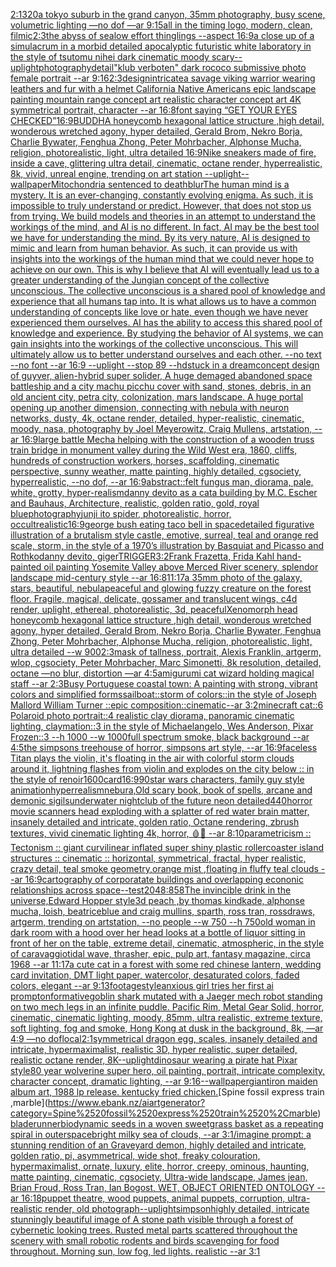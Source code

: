 [2:1](https://www.ebank.nz/aiartgenerator?category=2%3A1)[320](https://www.ebank.nz/aiartgenerator?category=320)[a tokyo suburb in the grand canyon, 35mm photography, busy scene, volumetric lighting —no dof —ar 9:15](https://www.ebank.nz/aiartgenerator?category=a%2520tokyo%2520suburb%2520in%2520the%2520grand%2520canyon%2C%252035mm%2520photography%2C%2520busy%2520scene%2C%2520volumetric%2520lighting%2520%E2%80%94no%2520dof%2520%E2%80%94ar%25209%3A15)[all in the timing logo, modern, clean, filmic](https://www.ebank.nz/aiartgenerator?category=all%2520in%2520the%2520timing%2520logo%2C%2520modern%2C%2520clean%2C%2520filmic)[2:3](https://www.ebank.nz/aiartgenerator?category=2%3A3)[the abyss of sea](https://www.ebank.nz/aiartgenerator?category=the%2520abyss%2520of%2520sea)[low effort thinglings --aspect 16:9](https://www.ebank.nz/aiartgenerator?category=low%2520effort%2520thinglings%2520--aspect%252016%3A9)[a close up of a simulacrum in a morbid detailed apocalyptic futuristic white laboratory in the style of tsutomu nihei dark cinematic moody scary](https://www.ebank.nz/aiartgenerator?category=a%2520close%2520up%2520of%2520a%2520simulacrum%2520in%2520a%2520morbid%2520detailed%2520apocalyptic%2520futuristic%2520white%2520laboratory%2520in%2520the%2520style%2520of%2520tsutomu%2520nihei%2520dark%2520cinematic%2520moody%2520scary)[--uplight](https://www.ebank.nz/aiartgenerator?category=--uplight)[photography](https://www.ebank.nz/aiartgenerator?category=photography)[detail](https://www.ebank.nz/aiartgenerator?category=detail)["klub verboten" dark rococo submissive photo female portrait --ar 9:16](https://www.ebank.nz/aiartgenerator?category=%22klub%2520verboten%22%2520dark%2520rococo%2520submissive%2520photo%2520female%2520portrait%2520--ar%25209%3A16)[2:3](https://www.ebank.nz/aiartgenerator?category=2%3A3)[design](https://www.ebank.nz/aiartgenerator?category=design)[intricate](https://www.ebank.nz/aiartgenerator?category=intricate)[a savage viking warrior wearing leathers and fur with a helmet California Native Americans epic landscape painting mountain range concept art realistic character concept art 4K symmetrical portrait, character --ar 16:8](https://www.ebank.nz/aiartgenerator?category=a%2520savage%2520viking%2520warrior%2520wearing%2520leathers%2520and%2520fur%2520with%2520a%2520helmet%2520California%2520Native%2520Americans%2520epic%2520landscape%2520painting%2520mountain%2520range%2520concept%2520art%2520realistic%2520character%2520concept%2520art%25204K%2520symmetrical%2520portrait%2C%2520character%2520--ar%252016%3A8)[font saying “GET YOUR EYES CHECKED”](https://www.ebank.nz/aiartgenerator?category=font%2520saying%2520%E2%80%9CGET%2520YOUR%2520EYES%2520CHECKED%E2%80%9D)[16:9](https://www.ebank.nz/aiartgenerator?category=16%3A9)[BUDDHA  honeycomb hexagonal lattice structure ,high detail, wonderous wretched agony, hyper detailed, Gerald Brom, Nekro Borja, Charlie Bywater, Fenghua Zhong, Peter Mohrbacher, Alphonse Mucha, religion, photorealistic, light, ultra detailed 16:9](https://www.ebank.nz/aiartgenerator?category=BUDDHA%2520%2520honeycomb%2520hexagonal%2520lattice%2520structure%2520%2Chigh%2520detail%2C%2520wonderous%2520wretched%2520agony%2C%2520hyper%2520detailed%2C%2520Gerald%2520Brom%2C%2520Nekro%2520Borja%2C%2520Charlie%2520Bywater%2C%2520Fenghua%2520Zhong%2C%2520Peter%2520Mohrbacher%2C%2520Alphonse%2520Mucha%2C%2520religion%2C%2520photorealistic%2C%2520light%2C%2520ultra%2520detailed%252016%3A9)[Nike sneakers made of fire, inside a cave, glittering ultra detail, cinematic, octane render, hyperrealistic, 8k, vivid, unreal engine, trending on art station --uplight](https://www.ebank.nz/aiartgenerator?category=Nike%2520sneakers%2520made%2520of%2520fire%2C%2520inside%2520a%2520cave%2C%2520glittering%2520ultra%2520detail%2C%2520cinematic%2C%2520octane%2520render%2C%2520hyperrealistic%2C%25208k%2C%2520vivid%2C%2520unreal%2520engine%2C%2520trending%2520on%2520art%2520station%2520--uplight)[--wallpaper](https://www.ebank.nz/aiartgenerator?category=--wallpaper)[Mitochondria sentenced to death](https://www.ebank.nz/aiartgenerator?category=Mitochondria%2520sentenced%2520to%2520death)[blur](https://www.ebank.nz/aiartgenerator?category=blur)[The human mind is a mystery. It is an ever-changing, constantly evolving enigma. As such, it is impossible to truly understand or predict. However, that does not stop us from trying. We build models and theories in an attempt to understand the workings of the mind, and AI is no different.  In fact, AI may be the best tool we have for understanding the mind. By its very nature, AI is designed to mimic and learn from human behavior. As such, it can provide us with insights into the workings of the human mind that we could never hope to achieve on our own.  This is why I believe that AI will eventually lead us to a greater understanding of the Jungian concept of the collective unconscious. The collective unconscious is a shared pool of knowledge and experience that all humans tap into. It is what allows us to have a common understanding of concepts like love or hate, even though we have never experienced them ourselves.  AI has the ability to access this shared pool of knowledge and experience. By studying the behavior of AI systems, we can gain insights into the workings of the collective unconscious. This will ultimately allow us to better understand ourselves and each other. --no text --no font --ar 16:9 --uplight --stop 89 --hd](https://www.ebank.nz/aiartgenerator?category=The%2520human%2520mind%2520is%2520a%2520mystery.%2520It%2520is%2520an%2520ever-changing%2C%2520constantly%2520evolving%2520enigma.%2520As%2520such%2C%2520it%2520is%2520impossible%2520to%2520truly%2520understand%2520or%2520predict.%2520However%2C%2520that%2520does%2520not%2520stop%2520us%2520from%2520trying.%2520We%2520build%2520models%2520and%2520theories%2520in%2520an%2520attempt%2520to%2520understand%2520the%2520workings%2520of%2520the%2520mind%2C%2520and%2520AI%2520is%2520no%2520different.%2520%2520In%2520fact%2C%2520AI%2520may%2520be%2520the%2520best%2520tool%2520we%2520have%2520for%2520understanding%2520the%2520mind.%2520By%2520its%2520very%2520nature%2C%2520AI%2520is%2520designed%2520to%2520mimic%2520and%2520learn%2520from%2520human%2520behavior.%2520As%2520such%2C%2520it%2520can%2520provide%2520us%2520with%2520insights%2520into%2520the%2520workings%2520of%2520the%2520human%2520mind%2520that%2520we%2520could%2520never%2520hope%2520to%2520achieve%2520on%2520our%2520own.%2520%2520This%2520is%2520why%2520I%2520believe%2520that%2520AI%2520will%2520eventually%2520lead%2520us%2520to%2520a%2520greater%2520understanding%2520of%2520the%2520Jungian%2520concept%2520of%2520the%2520collective%2520unconscious.%2520The%2520collective%2520unconscious%2520is%2520a%2520shared%2520pool%2520of%2520knowledge%2520and%2520experience%2520that%2520all%2520humans%2520tap%2520into.%2520It%2520is%2520what%2520allows%2520us%2520to%2520have%2520a%2520common%2520understanding%2520of%2520concepts%2520like%2520love%2520or%2520hate%2C%2520even%2520though%2520we%2520have%2520never%2520experienced%2520them%2520ourselves.%2520%2520AI%2520has%2520the%2520ability%2520to%2520access%2520this%2520shared%2520pool%2520of%2520knowledge%2520and%2520experience.%2520By%2520studying%2520the%2520behavior%2520of%2520AI%2520systems%2C%2520we%2520can%2520gain%2520insights%2520into%2520the%2520workings%2520of%2520the%2520collective%2520unconscious.%2520This%2520will%2520ultimately%2520allow%2520us%2520to%2520better%2520understand%2520ourselves%2520and%2520each%2520other.%2520--no%2520text%2520--no%2520font%2520--ar%252016%3A9%2520--uplight%2520--stop%252089%2520--hd)[stuck in a dream](https://www.ebank.nz/aiartgenerator?category=stuck%2520in%2520a%2520dream)[concept design of guyver, alien-hybrid super solider, A huge demaged abandoned space battleship and a city machu picchu cover with sand, stones, debris, in an old ancient city, petra city, colonization, mars landscape. A huge portal opening up another dimension, connecting with nebula with neuron networks, dusty, 4k, octane render, detailed, hyper-realistic, cinematic, moody, nasa, photography by Joel Meyerowitz, Craig Mullens, artstation, --ar 16:9](https://www.ebank.nz/aiartgenerator?category=concept%2520design%2520of%2520guyver%2C%2520alien-hybrid%2520super%2520solider%2C%2520A%2520huge%2520demaged%2520abandoned%2520space%2520battleship%2520and%2520a%2520city%2520machu%2520picchu%2520cover%2520with%2520sand%2C%2520stones%2C%2520debris%2C%2520in%2520an%2520old%2520ancient%2520city%2C%2520petra%2520city%2C%2520colonization%2C%2520mars%2520landscape.%2520A%2520huge%2520portal%2520opening%2520up%2520another%2520dimension%2C%2520connecting%2520with%2520nebula%2520with%2520neuron%2520networks%2C%2520dusty%2C%25204k%2C%2520octane%2520render%2C%2520detailed%2C%2520hyper-realistic%2C%2520cinematic%2C%2520moody%2C%2520nasa%2C%2520photography%2520by%2520Joel%2520Meyerowitz%2C%2520Craig%2520Mullens%2C%2520artstation%2C%2520--ar%252016%3A9)[large battle Mecha helping with the construction of a wooden truss train bridge in monument valley during the Wild West era, 1860, cliffs, hundreds of construction workers, horses, scaffolding, cinematic perspective, sunny weather, matte painting, highly detailed, cgsociety, hyperrealistic, --no dof, --ar 16:9](https://www.ebank.nz/aiartgenerator?category=large%2520battle%2520Mecha%2520helping%2520with%2520the%2520construction%2520of%2520a%2520wooden%2520truss%2520train%2520bridge%2520in%2520monument%2520valley%2520during%2520the%2520Wild%2520West%2520era%2C%25201860%2C%2520cliffs%2C%2520hundreds%2520of%2520construction%2520workers%2C%2520horses%2C%2520scaffolding%2C%2520cinematic%2520perspective%2C%2520sunny%2520weather%2C%2520matte%2520painting%2C%2520highly%2520detailed%2C%2520cgsociety%2C%2520hyperrealistic%2C%2520--no%2520dof%2C%2520--ar%252016%3A9)[abstract::](https://www.ebank.nz/aiartgenerator?category=abstract%3A%3A)[felt fungus man, diorama, pale, white, grotty, hyper-realism](https://www.ebank.nz/aiartgenerator?category=felt%2520fungus%2520man%2C%2520diorama%2C%2520pale%2C%2520white%2C%2520grotty%2C%2520hyper-realism)[danny devito as a cat](https://www.ebank.nz/aiartgenerator?category=danny%2520devito%2520as%2520a%2520cat)[a building by M.C. Escher and Bauhaus, Architecture, realistic, golden ratio, gold, royal blue](https://www.ebank.nz/aiartgenerator?category=a%2520building%2520by%2520M.C.%2520Escher%2520and%2520Bauhaus%2C%2520Architecture%2C%2520realistic%2C%2520golden%2520ratio%2C%2520gold%2C%2520royal%2520blue)[photography](https://www.ebank.nz/aiartgenerator?category=photography)[junji ito spider, photorealistic, horror, occult](https://www.ebank.nz/aiartgenerator?category=junji%2520ito%2520spider%2C%2520photorealistic%2C%2520horror%2C%2520occult)[realistic](https://www.ebank.nz/aiartgenerator?category=realistic)[16:9](https://www.ebank.nz/aiartgenerator?category=16%3A9)[george bush eating taco bell in space](https://www.ebank.nz/aiartgenerator?category=george%2520bush%2520eating%2520taco%2520bell%2520in%2520space)[detailed figurative illustration of a brutalism style castle, emotive, surreal, teal and orange red scale, storm, in the style of a 1970’s illustration by Basquiat and Picasso and Rothko](https://www.ebank.nz/aiartgenerator?category=detailed%2520figurative%2520illustration%2520of%2520a%2520brutalism%2520style%2520castle%2C%2520emotive%2C%2520surreal%2C%2520teal%2520and%2520orange%2520red%2520scale%2C%2520storm%2C%2520in%2520the%2520style%2520of%2520a%25201970%E2%80%99s%2520illustration%2520by%2520Basquiat%2520and%2520Picasso%2520and%2520Rothko)[danny devito, giger](https://www.ebank.nz/aiartgenerator?category=danny%2520devito%2C%2520giger)[TRIGGER](https://www.ebank.nz/aiartgenerator?category=TRIGGER)[3:2](https://www.ebank.nz/aiartgenerator?category=3%3A2)[Frank Frazetta, Frida Kahl hand-painted oil painting Yosemite Valley above Merced River scenery, splendor landscape mid-century style --ar 16:8](https://www.ebank.nz/aiartgenerator?category=Frank%2520Frazetta%2C%2520Frida%2520Kahl%2520hand-painted%2520oil%2520painting%2520Yosemite%2520Valley%2520above%2520Merced%2520River%2520scenery%2C%2520splendor%2520landscape%2520mid-century%2520style%2520--ar%252016%3A8)[11:17](https://www.ebank.nz/aiartgenerator?category=11%3A17)[a 35mm photo of the galaxy, stars, beautiful, nebula](https://www.ebank.nz/aiartgenerator?category=a%252035mm%2520photo%2520of%2520the%2520galaxy%2C%2520stars%2C%2520beautiful%2C%2520nebula)[peaceful and glowing fuzzy creature on the forest floor. Fragile, magical, delicate, gossamer and translucent wings, c4d render, uplight, ethereal, photorealistic, 3d, peaceful](https://www.ebank.nz/aiartgenerator?category=peaceful%2520and%2520glowing%2520fuzzy%2520creature%2520on%2520the%2520forest%2520floor.%2520Fragile%2C%2520magical%2C%2520delicate%2C%2520gossamer%2520and%2520translucent%2520wings%2C%2520c4d%2520render%2C%2520uplight%2C%2520ethereal%2C%2520photorealistic%2C%25203d%2C%2520peaceful)[Xenomorph head honeycomb hexagonal lattice structure  ,high detail, wonderous wretched agony, hyper detailed, Gerald Brom, Nekro Borja, Charlie Bywater, Fenghua Zhong, Peter Mohrbacher, Alphonse Mucha, religion, photorealistic, light, ultra detailed --w 900](https://www.ebank.nz/aiartgenerator?category=Xenomorph%2520head%2520honeycomb%2520hexagonal%2520lattice%2520structure%2520%2520%2Chigh%2520detail%2C%2520wonderous%2520wretched%2520agony%2C%2520hyper%2520detailed%2C%2520Gerald%2520Brom%2C%2520Nekro%2520Borja%2C%2520Charlie%2520Bywater%2C%2520Fenghua%2520Zhong%2C%2520Peter%2520Mohrbacher%2C%2520Alphonse%2520Mucha%2C%2520religion%2C%2520photorealistic%2C%2520light%2C%2520ultra%2520detailed%2520--w%2520900)[2:3](https://www.ebank.nz/aiartgenerator?category=2%3A3)[mask of tallness, portrait, Alexis Franklin, artgerm, wlop, cgsociety, Peter Mohrbacher, Marc Simonetti, 8k resolution, detailed, octane —no blur, distortion —ar 4:5](https://www.ebank.nz/aiartgenerator?category=mask%2520of%2520tallness%2C%2520portrait%2C%2520Alexis%2520Franklin%2C%2520artgerm%2C%2520wlop%2C%2520cgsociety%2C%2520Peter%2520Mohrbacher%2C%2520Marc%2520Simonetti%2C%25208k%2520resolution%2C%2520detailed%2C%2520octane%2520%E2%80%94no%2520blur%2C%2520distortion%2520%E2%80%94ar%25204%3A5)[amigurumi cat wizard holding magical staff --ar 2:3](https://www.ebank.nz/aiartgenerator?category=amigurumi%2520cat%2520wizard%2520holding%2520magical%2520staff%2520--ar%25202%3A3)[Busy Portuguese coastal town: A painting with strong, vibrant colors and simplified forms](https://www.ebank.nz/aiartgenerator?category=Busy%2520Portuguese%2520coastal%2520town%3A%2520A%2520painting%2520with%2520strong%2C%2520vibrant%2520colors%2520and%2520simplified%2520forms)[sailboat::storm of colors::in the style of Joseph Mallord William Turner ::epic composition::cinematic--ar 3:2](https://www.ebank.nz/aiartgenerator?category=sailboat%3A%3Astorm%2520of%2520colors%3A%3Ain%2520the%2520style%2520of%2520Joseph%2520Mallord%2520William%2520Turner%2520%3A%3Aepic%2520composition%3A%3Acinematic--ar%25203%3A2)[minecraft cat::6 Polaroid photo portrait::4 realistic clay diorama, panoramic cinematic lighting, claymation::3 in the style of Michaelangelo, Wes Anderson, Pixar Frozen::3 --h 1000 --w 1000](https://www.ebank.nz/aiartgenerator?category=minecraft%2520cat%3A%3A6%2520Polaroid%2520photo%2520portrait%3A%3A4%2520realistic%2520clay%2520diorama%2C%2520panoramic%2520cinematic%2520lighting%2C%2520claymation%3A%3A3%2520in%2520the%2520style%2520of%2520Michaelangelo%2C%2520Wes%2520Anderson%2C%2520Pixar%2520Frozen%3A%3A3%2520--h%25201000%2520--w%25201000)[full spectrum smoke, black background --ar 4:5](https://www.ebank.nz/aiartgenerator?category=full%2520spectrum%2520smoke%2C%2520black%2520background%2520--ar%25204%3A5)[the simpsons treehouse of horror, simpsons art style, --ar 16:9](https://www.ebank.nz/aiartgenerator?category=the%2520simpsons%2520treehouse%2520of%2520horror%2C%2520simpsons%2520art%2520style%2C%2520--ar%252016%3A9)[faceless Titan plays the violin, it's floating in the air with colorful storm clouds around it, lightning flashes from violin and explodes on the city below :: in the style of renoir](https://www.ebank.nz/aiartgenerator?category=faceless%2520Titan%2520plays%2520the%2520violin%2C%2520it%27s%2520floating%2520in%2520the%2520air%2520with%2520colorful%2520storm%2520clouds%2520around%2520it%2C%2520lightning%2520flashes%2520from%2520violin%2520and%2520explodes%2520on%2520the%2520city%2520below%2520%3A%3A%2520in%2520the%2520style%2520of%2520renoir)[1](https://www.ebank.nz/aiartgenerator?category=1)[600](https://www.ebank.nz/aiartgenerator?category=600)[card](https://www.ebank.nz/aiartgenerator?category=card)[16:9](https://www.ebank.nz/aiartgenerator?category=16%3A9)[](https://www.ebank.nz/aiartgenerator?category=)[90](https://www.ebank.nz/aiartgenerator?category=90)[star wars characters, family guy style animation](https://www.ebank.nz/aiartgenerator?category=star%2520wars%2520characters%2C%2520family%2520guy%2520style%2520animation)[hyperrealism](https://www.ebank.nz/aiartgenerator?category=hyperrealism)[nebura,](https://www.ebank.nz/aiartgenerator?category=nebura%2C)[Old scary book, book of spells, arcane and demonic sigils](https://www.ebank.nz/aiartgenerator?category=Old%2520scary%2520book%2C%2520book%2520of%2520spells%2C%2520arcane%2520and%2520demonic%2520sigils)[underwater nightclub of the future neon detailed](https://www.ebank.nz/aiartgenerator?category=underwater%2520nightclub%2520of%2520the%2520future%2520neon%2520detailed)[440](https://www.ebank.nz/aiartgenerator?category=440)[horror movie scanners head exploding with a splatter of red water brain matter, insanely detailed and intricate, golden ratio, Octane rendering, zbrush textures, vivid cinematic lighting 4k, horror, 🩸🤯 --ar 8:10](https://www.ebank.nz/aiartgenerator?category=horror%2520movie%2520scanners%2520head%2520exploding%2520with%2520a%2520splatter%2520of%2520red%2520water%2520brain%2520matter%2C%2520insanely%2520detailed%2520and%2520intricate%2C%2520golden%2520ratio%2C%2520Octane%2520rendering%2C%2520zbrush%2520textures%2C%2520vivid%2520cinematic%2520lighting%25204k%2C%2520horror%2C%2520%F0%9F%A9%B8%F0%9F%A4%AF%2520--ar%25208%3A10)[parametricism :: Tectonism :: giant curvilinear inflated super shiny plastic rollercoaster  island structures   :: cinematic :: horizontal, symmetrical, fractal, hyper realistic, crazy detail, teal smoke geometry,orange mist ,floating in fluffy teal clouds --ar 16:9](https://www.ebank.nz/aiartgenerator?category=parametricism%2520%3A%3A%2520Tectonism%2520%3A%3A%2520giant%2520curvilinear%2520inflated%2520super%2520shiny%2520plastic%2520rollercoaster%2520%2520island%2520structures%2520%2520%2520%3A%3A%2520cinematic%2520%3A%3A%2520horizontal%2C%2520symmetrical%2C%2520fractal%2C%2520hyper%2520realistic%2C%2520crazy%2520detail%2C%2520teal%2520smoke%2520geometry%2Corange%2520mist%2520%2Cfloating%2520in%2520fluffy%2520teal%2520clouds%2520--ar%252016%3A9)[cartography of corporatate buildings and overlapping econonic relationships across space](https://www.ebank.nz/aiartgenerator?category=cartography%2520of%2520corporatate%2520buildings%2520and%2520overlapping%2520econonic%2520relationships%2520across%2520space)[--test](https://www.ebank.nz/aiartgenerator?category=--test)[2048:858](https://www.ebank.nz/aiartgenerator?category=2048%3A858)[The invincible drink in the universe,Edward Hopper style](https://www.ebank.nz/aiartgenerator?category=The%2520invincible%2520drink%2520in%2520the%2520universe%2CEdward%2520Hopper%2520style)[3d peach ,by thomas kindkade, alphonse mucha, loish, beatriceblue and craig mullins, sparth, ross tran, rossdraws, artgerm, trending on artstation, --no people --w 750 --h 750](https://www.ebank.nz/aiartgenerator?category=3d%2520peach%2520%2Cby%2520thomas%2520kindkade%2C%2520alphonse%2520mucha%2C%2520loish%2C%2520beatriceblue%2520and%2520craig%2520mullins%2C%2520sparth%2C%2520ross%2520tran%2C%2520rossdraws%2C%2520artgerm%2C%2520trending%2520on%2520artstation%2C%2520--no%2520people%2520--w%2520750%2520--h%2520750)[old woman in dark room with a hood over her head looks at a bottle of liquor sitting in front of her on the table, extreme detail, cinematic, atmospheric, in the style of caravaggio](https://www.ebank.nz/aiartgenerator?category=old%2520woman%2520in%2520dark%2520room%2520with%2520a%2520hood%2520over%2520her%2520head%2520looks%2520at%2520a%2520bottle%2520of%2520liquor%2520sitting%2520in%2520front%2520of%2520her%2520on%2520the%2520table%2C%2520extreme%2520detail%2C%2520cinematic%2C%2520atmospheric%2C%2520in%2520the%2520style%2520of%2520caravaggio)[tidal wave, thrasher, epic, pulp art, fantasy magazine, circa 1968 --ar 11:17](https://www.ebank.nz/aiartgenerator?category=tidal%2520wave%2C%2520thrasher%2C%2520epic%2C%2520pulp%2520art%2C%2520fantasy%2520magazine%2C%2520circa%25201968%2520--ar%252011%3A17)[a cute cat in a forest with some red chinese lantern, wedding card invitation, DMT light paper, watercolor, desaturated colors, faded colors, elegant --ar 9:13](https://www.ebank.nz/aiartgenerator?category=a%2520cute%2520cat%2520in%2520a%2520forest%2520with%2520some%2520red%2520chinese%2520lantern%2C%2520wedding%2520card%2520invitation%2C%2520DMT%2520light%2520paper%2C%2520watercolor%2C%2520desaturated%2520colors%2C%2520faded%2520colors%2C%2520elegant%2520--ar%25209%3A13)[footage](https://www.ebank.nz/aiartgenerator?category=footage)[style](https://www.ebank.nz/aiartgenerator?category=style)[anxious girl tries her first ai prompt](https://www.ebank.nz/aiartgenerator?category=anxious%2520girl%2520tries%2520her%2520first%2520ai%2520prompt)[onformative](https://www.ebank.nz/aiartgenerator?category=onformative)[goblin shark mutated with a Jaeger mech robot standing on two mech legs in an infinite puddle. Pacific Rim, Metal Gear Solid, horror, cinematic, cinematic lighting, moody, 85mm, ultra realistic, extreme texture, soft lighting, fog and smoke, Hong Kong at dusk in the background, 8k, —ar 4:9 —no dof](https://www.ebank.nz/aiartgenerator?category=goblin%2520shark%2520mutated%2520with%2520a%2520Jaeger%2520mech%2520robot%2520standing%2520on%2520two%2520mech%2520legs%2520in%2520an%2520infinite%2520puddle.%2520Pacific%2520Rim%2C%2520Metal%2520Gear%2520Solid%2C%2520horror%2C%2520cinematic%2C%2520cinematic%2520lighting%2C%2520moody%2C%252085mm%2C%2520ultra%2520realistic%2C%2520extreme%2520texture%2C%2520soft%2520lighting%2C%2520fog%2520and%2520smoke%2C%2520Hong%2520Kong%2520at%2520dusk%2520in%2520the%2520background%2C%25208k%2C%2520%E2%80%94ar%25204%3A9%2520%E2%80%94no%2520dof)[local](https://www.ebank.nz/aiartgenerator?category=local)[2:1](https://www.ebank.nz/aiartgenerator?category=2%3A1)[symmetrical dragon egg, scales, insanely detailed and intricate, hypermaximalist, realistic 3D, hyper realistic, super detailed, realistic octane render, 8K](https://www.ebank.nz/aiartgenerator?category=symmetrical%2520dragon%2520egg%2C%2520scales%2C%2520insanely%2520detailed%2520and%2520intricate%2C%2520hypermaximalist%2C%2520realistic%25203D%2C%2520hyper%2520realistic%2C%2520super%2520detailed%2C%2520realistic%2520octane%2520render%2C%25208K)[--uplight](https://www.ebank.nz/aiartgenerator?category=--uplight)[dinosaur wearing a pirate hat Pixar style](https://www.ebank.nz/aiartgenerator?category=dinosaur%2520wearing%2520a%2520pirate%2520hat%2520Pixar%2520style)[80 year wolverine super hero, oil painting, portrait, intricate complexity, character concept, dramatic lighting, --ar 9:16](https://www.ebank.nz/aiartgenerator?category=80%2520year%2520wolverine%2520super%2520hero%2C%2520oil%2520painting%2C%2520portrait%2C%2520intricate%2520complexity%2C%2520character%2520concept%2C%2520dramatic%2520lighting%2C%2520--ar%25209%3A16)[--wallpaper](https://www.ebank.nz/aiartgenerator?category=--wallpaper)[giant](https://www.ebank.nz/aiartgenerator?category=giant)[iron maiden album art, 1988 lp release. kentucky fried chicken.](https://www.ebank.nz/aiartgenerator?category=iron%2520maiden%2520album%2520art%2C%25201988%2520lp%2520release.%2520kentucky%2520fried%2520chicken.)[Spine fossil express train ,marble](https://www.ebank.nz/aiartgenerator?category=Spine%2520fossil%2520express%2520train%2520%2Cmarble)[bladerunner](https://www.ebank.nz/aiartgenerator?category=bladerunner)[biodynamic seeds in a woven sweetgrass basket as a repeating spiral in outerspace](https://www.ebank.nz/aiartgenerator?category=biodynamic%2520seeds%2520in%2520a%2520woven%2520sweetgrass%2520basket%2520as%2520a%2520repeating%2520spiral%2520in%2520outerspace)[bright milky sea of clouds, --ar 3:1](https://www.ebank.nz/aiartgenerator?category=bright%2520milky%2520sea%2520of%2520clouds%2C%2520--ar%25203%3A1)[/imagine prompt: ](https://www.ebank.nz/aiartgenerator?category=/imagine%2520prompt%3A%2520)[a stunning rendition of an Graveyard demon, highly detailed and intricate, golden ratio, pi, asymmetrical, wide shot, freaky colouration, hypermaximalist, ornate, luxury, elite, horror, creepy, ominous, haunting, matte painting, cinematic, cgsociety, Ultra-wide landscape, James jean, Brian Froud, Ross Tran, Ian Bogost, WET, OBJECT ORIENTED ONTOLOGY --ar 16:18](https://www.ebank.nz/aiartgenerator?category=a%2520stunning%2520rendition%2520of%2520an%2520Graveyard%2520demon%2C%2520highly%2520detailed%2520and%2520intricate%2C%2520golden%2520ratio%2C%2520pi%2C%2520asymmetrical%2C%2520wide%2520shot%2C%2520freaky%2520colouration%2C%2520hypermaximalist%2C%2520ornate%2C%2520luxury%2C%2520elite%2C%2520horror%2C%2520creepy%2C%2520ominous%2C%2520haunting%2C%2520matte%2520painting%2C%2520cinematic%2C%2520cgsociety%2C%2520Ultra-wide%2520landscape%2C%2520James%2520jean%2C%2520Brian%2520Froud%2C%2520Ross%2520Tran%2C%2520Ian%2520Bogost%2C%2520WET%2C%2520OBJECT%2520ORIENTED%2520ONTOLOGY%2520--ar%252016%3A18)[puppet theatre, wood puppets, animal puppets, corruption, ultra-realistic render, old photograph](https://www.ebank.nz/aiartgenerator?category=puppet%2520theatre%2C%2520wood%2520puppets%2C%2520animal%2520puppets%2C%2520corruption%2C%2520ultra-realistic%2520render%2C%2520old%2520photograph)[--uplight](https://www.ebank.nz/aiartgenerator?category=--uplight)[simpson](https://www.ebank.nz/aiartgenerator?category=simpson)[highly detailed, intricate stunningly beautiful image of A stone path visible through a forest of cybernetic looking trees. Rusted metal parts scattered throughout the scenery with small robotic rodents and birds scavenging for food throughout. Morning sun, low fog, led lights. realistic --ar 3:1](https://www.ebank.nz/aiartgenerator?category=highly%2520detailed%2C%2520intricate%2520stunningly%2520beautiful%2520image%2520of%2520A%2520stone%2520path%2520visible%2520through%2520a%2520forest%2520of%2520cybernetic%2520looking%2520trees.%2520Rusted%2520metal%2520parts%2520scattered%2520throughout%2520the%2520scenery%2520with%2520small%2520robotic%2520rodents%2520and%2520birds%2520scavenging%2520for%2520food%2520throughout.%2520Morning%2520sun%2C%2520low%2520fog%2C%2520led%2520lights.%2520realistic%2520--ar%25203%3A1)